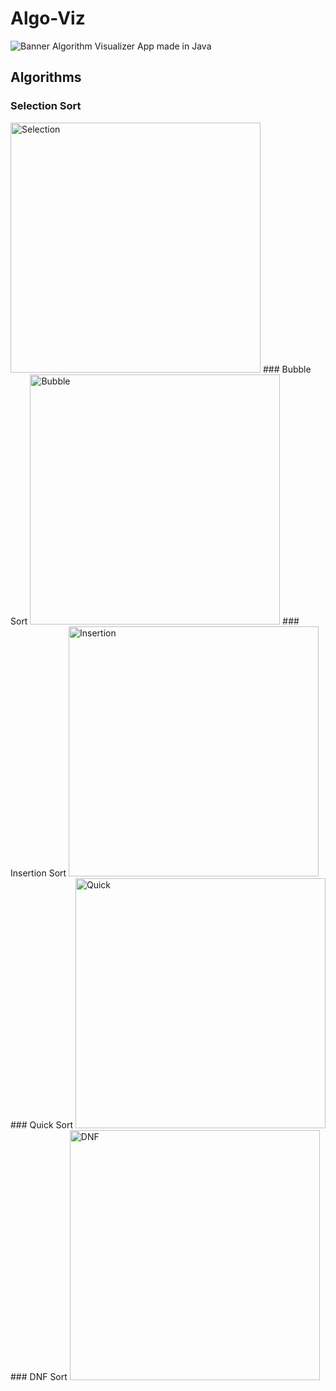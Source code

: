 # Algo-Viz
<img src="Images/banner.png" alt="Banner" />
Algorithm Visualizer App made in Java

## Algorithms
### Selection Sort
<img width=400 src="Images/selection.gif" alt="Selection" />
### Bubble Sort
<img width=400 src="Images/bubble.gif" alt="Bubble" />
### Insertion Sort
<img width=400 src="Images/insertion.gif" alt="Insertion" />
### Quick Sort
<img width=400 src="Images/quick.gif" alt="Quick" />
### DNF Sort
<img width=400 src="Images/dnf.gif" alt="DNF" />
